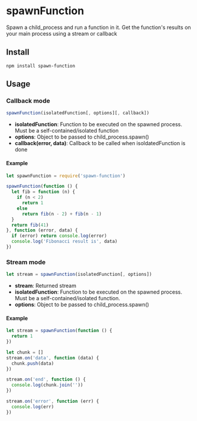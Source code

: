 # spawnFunction

Spawn a child_process and run a function in it. Get the function's results
on your main process using a stream or callback


## Install

```
npm install spawn-function
```


## Usage
### Callback mode

```js
spawnFunction(isolatedFunction[, options][, callback])
```

* **isolatedFunction**: Function to be executed on the spawned process.
Must be a self-contained/isolated function
* **options**: Object to be passed to child_process.spawn()
* **callback(error, data)**: Callback to be called when isoldatedFunction is done

#### Example
```js
let spawnFunction = require('spawn-function')

spawnFunction(function () {
  let fib = function (n) {
    if (n < 2)
      return 1
    else
      return fib(n - 2) + fib(n - 1)
  }
  return fib(41)
}, function (error, data) {
  if (error) return console.log(error)
  console.log('Fibonacci result is', data)
})

```

### Stream mode

```js
let stream = spawnFunction(isolatedFunction[, options])
```

* **stream**: Returned stream
* **isolatedFunction**: Function to be executed on the spawned process.
Must be a self-contained/isolated function.
* **options**: Object to be passed to child_process.spawn()

#### Example

```js
let stream = spawnFunction(function () {
  return 1
})

let chunk = []
stream.on('data', function (data) {
  chunk.push(data)
})

stream.on('end', function () {
  console.log(chunk.join(''))
})

stream.on('error', function (err) {
  console.log(err)
})
```